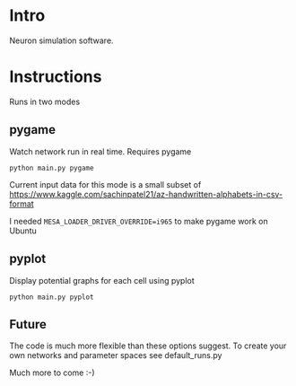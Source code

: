 # Intro

Neuron simulation software.

# Instructions

Runs in two modes

## pygame

Watch network run in real time.
Requires pygame

`python main.py pygame`

Current input data for this mode is a small subset of https://www.kaggle.com/sachinpatel21/az-handwritten-alphabets-in-csv-format

I needed
`MESA_LOADER_DRIVER_OVERRIDE=i965`
to make pygame work on Ubuntu

## pyplot

Display potential graphs for each cell using pyplot

`python main.py pyplot`


## Future

The code is much more flexible than these options suggest.
To create your own networks and parameter spaces see default_runs.py

Much more to come :-)